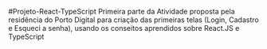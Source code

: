 #Projeto-React-TypeScript
Primeira parte da Atividade proposta pela residência do Porto Digital para criação das primeiras telas (Login, Cadastro e Esqueci a senha), usando os conseitos aprendidos sobre React.JS e TypeScript
